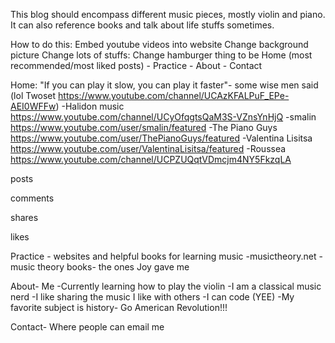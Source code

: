 This blog should encompass different music pieces, mostly violin and piano. It can also reference books and talk about life stuffs sometimes.

How to do this:
Embed youtube videos into website
Change background picture
Change lots of stuffs:
Change hamburger thing to be Home (most recommended/most liked posts) - Practice - About - Contact

Home: "If you can play it slow, you can play it faster"- some wise men said (lol Twoset https://www.youtube.com/channel/UCAzKFALPuF_EPe-AEI0WFFw)
-Halidon music https://www.youtube.com/channel/UCyOfqgtsQaM3S-VZnsYnHjQ
-smalin https://www.youtube.com/user/smalin/featured
-The Piano Guys https://www.youtube.com/user/ThePianoGuys/featured
-Valentina Lisitsa https://www.youtube.com/user/ValentinaLisitsa/featured
-Roussea https://www.youtube.com/channel/UCPZUQqtVDmcjm4NY5FkzqLA

posts

comments

shares

likes

Practice - websites and helpful books for learning music
-musictheory.net
-music theory books- the ones Joy gave me

About- Me
-Currently learning how to play the violin
-I am a classical music nerd
-I like sharing the music I like with others
-I can code (YEE)
-My favorite subject is history- Go American Revolution!!!

Contact-
Where people can email me

